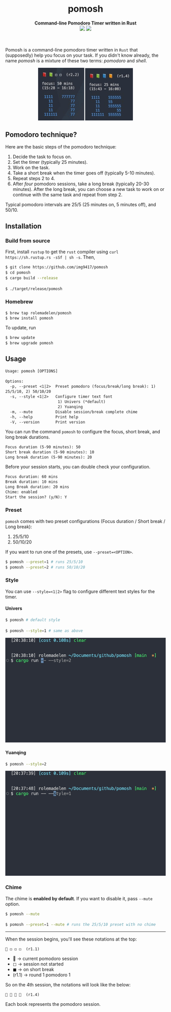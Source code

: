 
<div align="center">
    <h1>pomosh</h1>
    <b>Command-line Pomodoro Timer written in Rust</b>
    <div>
    	<a href="LICENSE.md"><img src="https://img.shields.io/badge/license-MIT-blue.svg"></a>
    	<a href="#"><img src="https://img.shields.io/badge/rust-1.76.0-blue"></a>
    </div>
</div>

<br />
<br />

Pomosh is a command-line pomodoro timer written in `Rust` that (supposedly) help you focus on your task. If you didn't know already, the name _pomosh_ is a mixture of these two terms: _pomodoro_ and _shell_.

<div align="center">
<img src="./assets/pomosh-screenshot-1.jpg" width="145" />
<img src="./assets/pomosh-screenshot-2.jpg" width="150" />
</div>

## Pomodoro technique?

Here are the basic steps of the pomodoro technique:
1. Decide the task to focus on.
2. Set the timer (typically 25 minutes).
3. Work on the task.
4. Take a short break when the timer goes off (typically 5-10 minutes).
5. Repeat steps 2 to 4.
6. After _four_ pomodoro sessions, take a long break (typically 20-30 minutes). After the long break, you can choose a new task to work on or continue with the same task and repeat from step 2.

Typical pomodoro intervals are 25/5 (25 minutes on, 5 minutes off), and 50/10.

## Installation

### Build from source

First, install `rustup` to get the `rust` compiler using `curl https://sh.rustup.rs -sSf | sh -s`. Then, 

```sh
$ git clone https://github.com/img9417/pomosh
$ cd pomosh
$ cargo build --release

$ ./target/release/pomosh
```

### Homebrew

```shell
$ brew tap rolemadelen/pomosh
$ brew install pomosh
```

To update, run 

```sh
$ brew update
$ brew upgrade pomosh
```

## Usage 

```text
Usage: pomosh [OPTIONS]

Options:
  -p, --preset <1|2>  Preset pomodoro (focus/break/long break): 1) 25/5/10, 2) 50/10/20
  -s, --style <1|2>   Configure timer text font
                       1) Univers (*default)
                       2) Yuanqing
  -m, --mute          Disable session/break complete chime
  -h, --help          Print help
  -V, --version       Print version
```

You can run the command `pomosh` to configure the focus, short break, and long break durations.

```text
Focus duration (5-90 minutes): 50
Short break duration (5-90 minutes): 10
Long break duration (5-90 minutes): 20
```

Before your session starts, you can double check your configuration. 

```text
Focus duration: 60 mins
Break duration: 10 mins
Long Break duration: 20 mins
Chime: enabled
Start the session? (y/N): Y
```

### Preset

`pomosh` comes with two preset configurations (Focus duration / Short break / Long break):
1. 25/5/10
2. 50/10/20

If you want to run one of the presets, use `--preset=<OPTION>`.

```sh
$ pomosh --preset=1 # runs 25/5/10
$ pomosh --preset=2 # runs 50/10/20
```

### Style 

You can use `--style=<1|2>` flag to configure different text styles for the timer.

#### Univers

```sh
$ pomosh # default style

$ pomosh --style=1 # same as above
```

![](./assets/style_univers.gif)

#### Yuanqing

```sh
$ pomosh --style=2
```

![](./assets/style_yuanqing.gif)

### Chime

The chime is **enabled by default**. If you want to disable it, pass `--mute` option.

```sh
$ pomosh --mute

$ pomosh --preset=1 --mute # runs the 25/5/10 preset with no chime
```

---

When the session begins, you'll see these notations at the top:

```text
📕 ◻ ◻ ◻  (r1.1)
```

- 📕 -> current pomodoro session
- ◻ -> session not started
- ◼ -> on short break
- (r1.1) -> round 1 pomodoro 1

So on the 4th session, the notations will look like the below:

```text
📕 📗 📘 📙  (r1.4)
```

Each book represents the pomodoro session.
